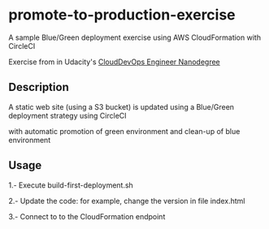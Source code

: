 # promote-to-production-exercise

A sample Blue/Green deployment exercise using AWS CloudFormation with CircleCI

Exercise from  in Udacity's [CloudDevOps Engineer Nanodegree](https://www.udacity.com/course/cloud-dev-ops-nanodegree--nd9991)

## Description

A static web site (using a S3 bucket) is updated using a Blue/Green deployment strategy using CircleCI

with automatic promotion of green environment and clean-up of blue environment

## Usage

1.- Execute build-first-deployment.sh

2.- Update the code: for example, change the version in file index.html

3.- Connect to to the CloudFormation endpoint
